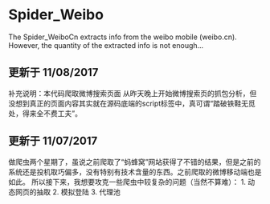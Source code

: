 <h1>Spider_Weibo</h1>
The Spider_WeiboCn extracts info from the weibo mobile (weibo.cn). However, the quantity of the extracted info is not enough...

<h2>更新于 11/08/2017</h2>
补充说明：本代码爬取微博搜索页面
从昨天晚上开始微博搜索页的抓包分析，但没想到真正的页面内容其实就在源码底端的script标签中，真可谓“踏破铁鞋无觅处，得来全不费工夫”。

<h2>更新于 11/07/2017</h2>
做爬虫两个星期了，虽说之前爬取了“蚂蜂窝”网站获得了不错的结果，但是之前的系统还是投机取巧偏多，没有特别有技术含量的东西。之前爬取的微博移动端也是如此。
所以接下来，我想要攻克一些爬虫中较复杂的问题（当然不算难）：
1. 动态网页的抽取
2. 模拟登陆
3. 代理池
